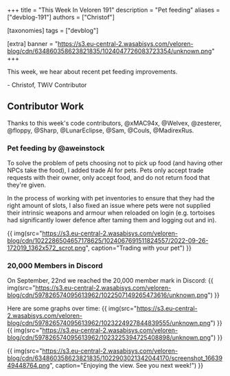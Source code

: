 +++
title = "This Week In Veloren 191"
description = "Pet feeding"
aliases = ["devblog-191"]
authors = ["Christof"]

[taxonomies]
tags = ["devblog"]

[extra]
banner = "https://s3.eu-central-2.wasabisys.com/veloren-blog/cdn/634860358623821835/1024047726083723354/unknown.png"
+++

This week, we hear about recent pet feeding improvements.

\- Christof, TWiV Contributor

## Contributor Work

Thanks to this week's code contributors, @xMAC94x, @Welvex, @zesterer, @floppy, @Sharp, @LunarEclipse, @Sam, @Couls, @MadirexRus.

### Pet feeding by @aweinstock

To solve the problem of pets choosing not to pick up food (and having other NPCs take the food),
I added trade AI for pets. Pets only accept trade requests with their owner, only accept food,
and do not return food that they're given.

In the process of working with pet inventories to
ensure that they had the right amount of slots, I also fixed an issue where pets were not
supplied their intrinsic weapons and armour when reloaded on login (e.g. tortoises had
significantly lower defence after taming them and logging out and in).

{{
  img(src="https://s3.eu-central-2.wasabisys.com/veloren-blog/cdn/1022286504657178625/1024067691511824557/2022-09-26-172019_1362x572_scrot.png", caption="Trading with your pet")
}}

### 20,000 Members in Discord

On September, 22nd we reached the 20,000 member mark in Discord: {{ img(src="https://s3.eu-central-2.wasabisys.com/veloren-blog/cdn/597826574095613962/1022507149265473616/unknown.png") }}

Here are some graphs over time:
{{ img(src="https://s3.eu-central-2.wasabisys.com/veloren-blog/cdn/597826574095613962/1023224927844839555/unknown.png") }}
{{ img(src="https://s3.eu-central-2.wasabisys.com/veloren-blog/cdn/597826574095613962/1023225394725408898/unknown.png") }}

{{
  img(src="https://s3.eu-central-2.wasabisys.com/veloren-blog/cdn/634860358623821835/1022903021342044170/screenshot_1663949448764.png",
  caption="Enjoying the view. See you next week!")
}}
